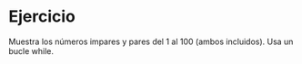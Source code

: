 # Ejercicio

Muestra los números impares y pares del 1 al 100 (ambos incluidos). Usa un bucle while.